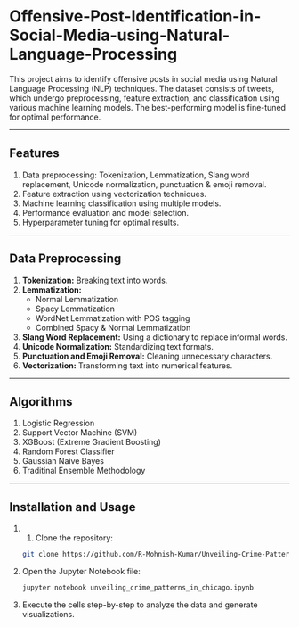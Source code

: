 # Offensive-Post-Identification-in-Social-Media-using-Natural-Language-Processing

This project aims to identify offensive posts in social media using Natural Language Processing (NLP) techniques. The dataset consists of tweets, which undergo preprocessing, feature extraction, and classification using various machine learning models. The best-performing model is fine-tuned for optimal performance.

---

## Features
1. Data preprocessing: Tokenization, Lemmatization, Slang word replacement, Unicode normalization, punctuation & emoji removal.
2. Feature extraction using vectorization techniques.
3. Machine learning classification using multiple models.
4. Performance evaluation and model selection.
5. Hyperparameter tuning for optimal results.
   
---

## Data Preprocessing
1. **Tokenization:** Breaking text into words.
2. **Lemmatization:**
   - Normal Lemmatization
   - Spacy Lemmatization
   - WordNet Lemmatization with POS tagging
   - Combined Spacy & Normal Lemmatization
3. **Slang Word Replacement:** Using a dictionary to replace informal words.
4. **Unicode Normalization:** Standardizing text formats.
5. **Punctuation and Emoji Removal:** Cleaning unnecessary characters.
6. **Vectorization:** Transforming text into numerical features.

---

## Algorithms
1. Logistic Regression
2. Support Vector Machine (SVM)
3. XGBoost (Extreme Gradient Boosting)
4. Random Forest Classifier
5. Gaussian Naive Bayes
6. Traditinal Ensemble Methodology

---

## Installation and Usage

1. 1. Clone the repository:
   ```bash
   git clone https://github.com/R-Mohnish-Kumar/Unveiling-Crime-Patterns-in-Chicago-A-Topic-Modeling-and-Hotspot-Analysis-Approach..git
   ```
2. Open the Jupyter Notebook file:
   ```bash
   jupyter notebook unveiling_crime_patterns_in_chicago.ipynb
   ```
3. Execute the cells step-by-step to analyze the data and generate visualizations.


